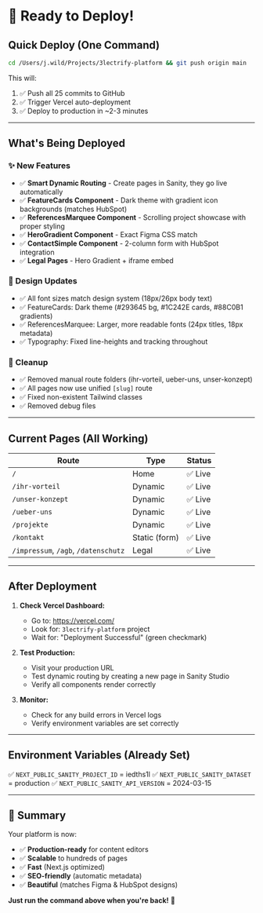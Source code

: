 # 🚀 Ready to Deploy!

## Quick Deploy (One Command)

```bash
cd /Users/j.wild/Projects/3lectrify-platform && git push origin main
```

This will:
1. ✅ Push all 25 commits to GitHub
2. ✅ Trigger Vercel auto-deployment
3. ✅ Deploy to production in ~2-3 minutes

---

## What's Being Deployed

### ✨ New Features
- ✅ **Smart Dynamic Routing** - Create pages in Sanity, they go live automatically
- ✅ **FeatureCards Component** - Dark theme with gradient icon backgrounds (matches HubSpot)
- ✅ **ReferencesMarquee Component** - Scrolling project showcase with proper styling
- ✅ **HeroGradient Component** - Exact Figma CSS match
- ✅ **ContactSimple Component** - 2-column form with HubSpot integration
- ✅ **Legal Pages** - Hero Gradient + iframe embed

### 🎨 Design Updates
- ✅ All font sizes match design system (18px/26px body text)
- ✅ FeatureCards: Dark theme (#293645 bg, #1C242E cards, #88C0B1 gradients)
- ✅ ReferencesMarquee: Larger, more readable fonts (24px titles, 18px metadata)
- ✅ Typography: Fixed line-heights and tracking throughout

### 🧹 Cleanup
- ✅ Removed manual route folders (ihr-vorteil, ueber-uns, unser-konzept)
- ✅ All pages now use unified `[slug]` route
- ✅ Fixed non-existent Tailwind classes
- ✅ Removed debug files

---

## Current Pages (All Working)

| Route | Type | Status |
|-------|------|--------|
| `/` | Home | ✅ Live |
| `/ihr-vorteil` | Dynamic | ✅ Live |
| `/unser-konzept` | Dynamic | ✅ Live |
| `/ueber-uns` | Dynamic | ✅ Live |
| `/projekte` | Dynamic | ✅ Live |
| `/kontakt` | Static (form) | ✅ Live |
| `/impressum`, `/agb`, `/datenschutz` | Legal | ✅ Live |

---

## After Deployment

1. **Check Vercel Dashboard:**
   - Go to: https://vercel.com/
   - Look for: `3lectrify-platform` project
   - Wait for: "Deployment Successful" (green checkmark)

2. **Test Production:**
   - Visit your production URL
   - Test dynamic routing by creating a new page in Sanity Studio
   - Verify all components render correctly

3. **Monitor:**
   - Check for any build errors in Vercel logs
   - Verify environment variables are set correctly

---

## Environment Variables (Already Set)

✅ `NEXT_PUBLIC_SANITY_PROJECT_ID` = iedths1l
✅ `NEXT_PUBLIC_SANITY_DATASET` = production
✅ `NEXT_PUBLIC_SANITY_API_VERSION` = 2024-03-15

---

## 🎉 Summary

Your platform is now:
- ✅ **Production-ready** for content editors
- ✅ **Scalable** to hundreds of pages
- ✅ **Fast** (Next.js optimized)
- ✅ **SEO-friendly** (automatic metadata)
- ✅ **Beautiful** (matches Figma & HubSpot designs)

**Just run the command above when you're back!** 🚀


